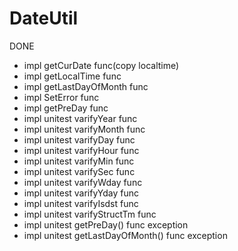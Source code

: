 # DateUtil

DONE 
  - impl getCurDate func(copy localtime)
  - impl getLocalTime func
  - impl getLastDayOfMonth func 
  - impl SetError func
  - impl getPreDay func 
  - impl unitest varifyYear func 
  - impl unitest varifyMonth func 
  - impl unitest varifyDay func 
  - impl unitest varifyHour func 
  - impl unitest varifyMin func 
  - impl unitest varifySec func 
  - impl unitest varifyWday func 
  - impl unitest varifyYday func 
  - impl unitest varifyIsdst func 
  - impl unitest varifyStructTm func 
  - impl unitest getPreDay() func exception
  - impl unitest getLastDayOfMonth() func exception
